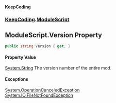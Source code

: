 #### [KeepCoding](index.md 'index')
### [KeepCoding](KeepCoding.md 'KeepCoding').[ModuleScript](KeepCoding_ModuleScript.md 'KeepCoding.ModuleScript')
## ModuleScript.Version Property
```csharp
public string Version { get; }
```
#### Property Value
[System.String](https://docs.microsoft.com/en-us/dotnet/api/System.String 'System.String')
The version number of the entire mod.  
#### Exceptions
[System.OperationCanceledException](https://docs.microsoft.com/en-us/dotnet/api/System.OperationCanceledException 'System.OperationCanceledException')  
[System.IO.FileNotFoundException](https://docs.microsoft.com/en-us/dotnet/api/System.IO.FileNotFoundException 'System.IO.FileNotFoundException')  
